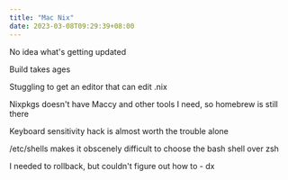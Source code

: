 ```yaml
---
title: "Mac Nix"
date: 2023-03-08T09:29:39+08:00
---
```


No idea what's getting updated

Build takes ages

Stuggling to get an editor that can edit .nix

Nixpkgs doesn't have Maccy and other tools I need, so homebrew is still there

Keyboard sensitivity hack is almost worth the trouble alone

/etc/shells makes it obscenely difficult to choose the bash shell over zsh

I needed to rollback, but couldn't figure out how to - dx
